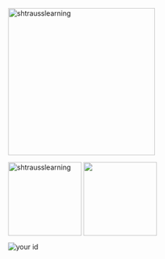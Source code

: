 <img align="center" height="300em" src="https://i.imgur.com/tPQYo8K.png" alt="shtrausslearning"/> 

<img align="center" height="150em" src="https://github-readme-streak-stats.herokuapp.com/?user=shtrausslearning&theme=tokyonight" alt="shtrausslearning"/> <img align="center" height="150em" src="https://github-readme-stats.anuraghazra1.vercel.app/api/top-langs/?username=shtrausslearning&layout=compact&theme=tokyonight"/>

![your id](https://road-to-kaggle-grandmaster.vercel.app/api/simple/{shtrausslearning})
